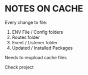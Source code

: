 # NOTES ON CACHE

Every change to file:

1. ENV File / Config folders
2. Routes folder
3. Event / Listener folder
4. Updated / Installed Packages

Needs to reupload cache files

Check project
